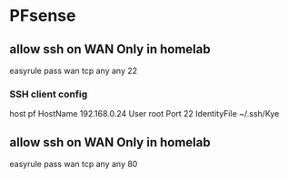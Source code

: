 # PFsense

## allow ssh on WAN Only in homelab
easyrule pass wan tcp any any 22

### SSH client config
host pf
    HostName 192.168.0.24
    User root
    Port 22
    IdentityFile ~/.ssh/Kye




## allow ssh on WAN Only in homelab
easyrule pass wan tcp any any 80
